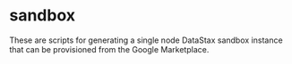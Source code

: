 # sandbox

These are scripts for generating a single node DataStax sandbox instance that can be provisioned from the Google Marketplace.

